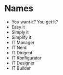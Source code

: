 # Names
- You want it? You get it?
- Easy it
- Simply it
- Simplify it
- IT Manager
- IT Nerd
- IT Dirigent
- IT Konfigurator
- IT Designer
- IT Builder